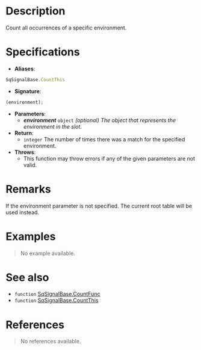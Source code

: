 # Description

Count all occurrences of a specific environment.

# Specifications

* **Aliases**:
```js
SqSignalBase.CountThis
```
* **Signature**:
```js
(environment);
```
* **Parameters**:
	* **_environment_** `object` *(optional) The object that represents the environment in the slot.*
* **Return**:
	* `integer` The number of times there was a match for the specified environment.
* **Throws**:
	* This function may throw errors if any of the given parameters are not valid.

# Remarks

If the environment parameter is not specified. The current root table will be used instead.

# Examples

> No example available.

# See also

* `function` [SqSignalBase.CountFunc](Function.SqSignalBase.Count)
* `function` [SqSignalBase.CountThis](Function.SqSignalBase.CountThis)

# References

> No references available.
